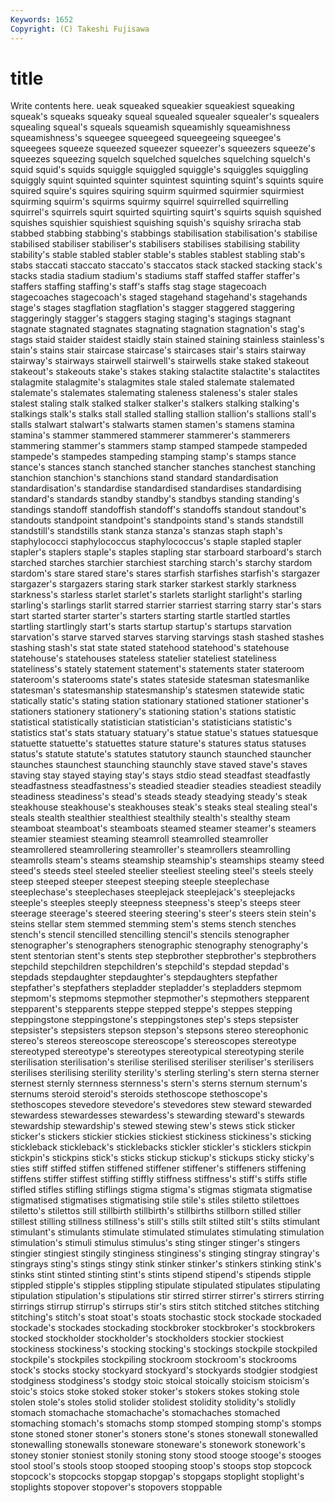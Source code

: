 ```yaml
---
Keywords: 1652 
Copyright: (C) Takeshi Fujisawa
---
```


# title

Write contents here.
ueak squeaked squeakier squeakiest squeaking squeak's squeaks squeaky squeal
squealed squealer squealer's squealers squealing squeal's squeals squeamish squeamishly squeamishness
squeamishness's squeegee squeegeed squeegeeing squeegee's squeegees squeeze squeezed squeezer squeezer's
squeezers squeeze's squeezes squeezing squelch squelched squelches squelching squelch's squid
squid's squids squiggle squiggled squiggle's squiggles squiggling squiggly squint squinted
squinter squintest squinting squint's squints squire squired squire's squires squiring
squirm squirmed squirmier squirmiest squirming squirm's squirms squirmy squirrel squirrelled
squirrelling squirrel's squirrels squirt squirted squirting squirt's squirts squish squished
squishes squishier squishiest squishing squish's squishy sriracha stab stabbed stabbing
stabbing's stabbings stabilisation stabilisation's stabilise stabilised stabiliser stabiliser's stabilisers stabilises
stabilising stability stability's stable stabled stabler stable's stables stablest stabling
stab's stabs staccati staccato staccato's staccatos stack stacked stacking stack's
stacks stadia stadium stadium's stadiums staff staffed staffer staffer's staffers
staffing staffing's staff's staffs stag stage stagecoach stagecoaches stagecoach's staged
stagehand stagehand's stagehands stage's stages stagflation stagflation's stagger staggered staggering
staggeringly stagger's staggers staging staging's stagings stagnant stagnate stagnated stagnates
stagnating stagnation stagnation's stag's stags staid staider staidest staidly stain
stained staining stainless stainless's stain's stains stair staircase staircase's staircases
stair's stairs stairway stairway's stairways stairwell stairwell's stairwells stake staked
stakeout stakeout's stakeouts stake's stakes staking stalactite stalactite's stalactites stalagmite
stalagmite's stalagmites stale staled stalemate stalemated stalemate's stalemates stalemating staleness
staleness's staler stales stalest staling stalk stalked stalker stalker's stalkers
stalking stalking's stalkings stalk's stalks stall stalled stalling stallion stallion's
stallions stall's stalls stalwart stalwart's stalwarts stamen stamen's stamens stamina
stamina's stammer stammered stammerer stammerer's stammerers stammering stammer's stammers stamp
stamped stampede stampeded stampede's stampedes stampeding stamping stamp's stamps stance
stance's stances stanch stanched stancher stanches stanchest stanching stanchion stanchion's
stanchions stand standard standardisation standardisation's standardise standardised standardises standardising standard's
standards standby standby's standbys standing standing's standings standoff standoffish standoff's
standoffs standout standout's standouts standpoint standpoint's standpoints stand's stands standstill
standstill's standstills stank stanza stanza's stanzas staph staph's staphylococci staphylococcus
staphylococcus's staple stapled stapler stapler's staplers staple's staples stapling star
starboard starboard's starch starched starches starchier starchiest starching starch's starchy
stardom stardom's stare stared stare's stares starfish starfishes starfish's stargazer
stargazer's stargazers staring stark starker starkest starkly starkness starkness's starless
starlet starlet's starlets starlight starlight's starling starling's starlings starlit starred
starrier starriest starring starry star's stars start started starter starter's
starters starting startle startled startles startling startlingly start's starts startup
startup's startups starvation starvation's starve starved starves starving starvings stash
stashed stashes stashing stash's stat state stated statehood statehood's statehouse
statehouse's statehouses stateless statelier stateliest stateliness stateliness's stately statement statement's
statements stater stateroom stateroom's staterooms state's states stateside statesman statesmanlike
statesman's statesmanship statesmanship's statesmen statewide static statically static's stating station
stationary stationed stationer stationer's stationers stationery stationery's stationing station's stations
statistic statistical statistically statistician statistician's statisticians statistic's statistics stat's stats
statuary statuary's statue statue's statues statuesque statuette statuette's statuettes stature
stature's statures status statuses status's statute statute's statutes statutory staunch
staunched stauncher staunches staunchest staunching staunchly stave staved stave's staves
staving stay stayed staying stay's stays stdio stead steadfast steadfastly
steadfastness steadfastness's steadied steadier steadies steadiest steadily steadiness steadiness's stead's
steads steady steadying steady's steak steakhouse steakhouse's steakhouses steak's steaks
steal stealing steal's steals stealth stealthier stealthiest stealthily stealth's stealthy
steam steamboat steamboat's steamboats steamed steamer steamer's steamers steamier steamiest
steaming steamroll steamrolled steamroller steamrollered steamrollering steamroller's steamrollers steamrolling steamrolls
steam's steams steamship steamship's steamships steamy steed steed's steeds steel
steeled steelier steeliest steeling steel's steels steely steep steeped steeper
steepest steeping steeple steeplechase steeplechase's steeplechases steeplejack steeplejack's steeplejacks steeple's
steeples steeply steepness steepness's steep's steeps steer steerage steerage's steered
steering steering's steer's steers stein stein's steins stellar stem stemmed
stemming stem's stems stench stenches stench's stencil stencilled stencilling stencil's
stencils stenographer stenographer's stenographers stenographic stenography stenography's stent stentorian stent's
stents step stepbrother stepbrother's stepbrothers stepchild stepchildren stepchildren's stepchild's stepdad
stepdad's stepdads stepdaughter stepdaughter's stepdaughters stepfather stepfather's stepfathers stepladder stepladder's
stepladders stepmom stepmom's stepmoms stepmother stepmother's stepmothers stepparent stepparent's stepparents
steppe stepped steppe's steppes stepping steppingstone steppingstone's steppingstones step's steps
stepsister stepsister's stepsisters stepson stepson's stepsons stereo stereophonic stereo's stereos
stereoscope stereoscope's stereoscopes stereotype stereotyped stereotype's stereotypes stereotypical stereotyping sterile
sterilisation sterilisation's sterilise sterilised steriliser steriliser's sterilisers sterilises sterilising sterility
sterility's sterling sterling's stern sterna sterner sternest sternly sternness sternness's
stern's sterns sternum sternum's sternums steroid steroid's steroids stethoscope stethoscope's
stethoscopes stevedore stevedore's stevedores stew steward stewarded stewardess stewardesses stewardess's
stewarding steward's stewards stewardship stewardship's stewed stewing stew's stews stick
sticker sticker's stickers stickier stickies stickiest stickiness stickiness's sticking stickleback
stickleback's sticklebacks stickler stickler's sticklers stickpin stickpin's stickpins stick's sticks
stickup stickup's stickups sticky sticky's sties stiff stiffed stiffen stiffened
stiffener stiffener's stiffeners stiffening stiffens stiffer stiffest stiffing stiffly stiffness
stiffness's stiff's stiffs stifle stifled stifles stifling stiflings stigma stigma's
stigmas stigmata stigmatise stigmatised stigmatises stigmatising stile stile's stiles stiletto
stilettoes stiletto's stilettos still stillbirth stillbirth's stillbirths stillborn stilled stiller
stillest stilling stillness stillness's still's stills stilt stilted stilt's stilts
stimulant stimulant's stimulants stimulate stimulated stimulates stimulating stimulation stimulation's stimuli
stimulus stimulus's sting stinger stinger's stingers stingier stingiest stingily stinginess
stinginess's stinging stingray stingray's stingrays sting's stings stingy stink stinker
stinker's stinkers stinking stink's stinks stint stinted stinting stint's stints
stipend stipend's stipends stipple stippled stipple's stipples stippling stipulate stipulated
stipulates stipulating stipulation stipulation's stipulations stir stirred stirrer stirrer's stirrers
stirring stirrings stirrup stirrup's stirrups stir's stirs stitch stitched stitches
stitching stitching's stitch's stoat stoat's stoats stochastic stock stockade stockaded
stockade's stockades stockading stockbroker stockbroker's stockbrokers stocked stockholder stockholder's stockholders
stockier stockiest stockiness stockiness's stocking stocking's stockings stockpile stockpiled stockpile's
stockpiles stockpiling stockroom stockroom's stockrooms stock's stocks stocky stockyard stockyard's
stockyards stodgier stodgiest stodginess stodginess's stodgy stoic stoical stoically stoicism
stoicism's stoic's stoics stoke stoked stoker stoker's stokers stokes stoking
stole stolen stole's stoles stolid stolider stolidest stolidity stolidity's stolidly
stomach stomachache stomachache's stomachaches stomached stomaching stomach's stomachs stomp stomped
stomping stomp's stomps stone stoned stoner stoner's stoners stone's stones
stonewall stonewalled stonewalling stonewalls stoneware stoneware's stonework stonework's stoney stonier
stoniest stonily stoning stony stood stooge stooge's stooges stool stool's
stools stoop stooped stooping stoop's stoops stop stopcock stopcock's stopcocks
stopgap stopgap's stopgaps stoplight stoplight's stoplights stopover stopover's stopovers stoppable
